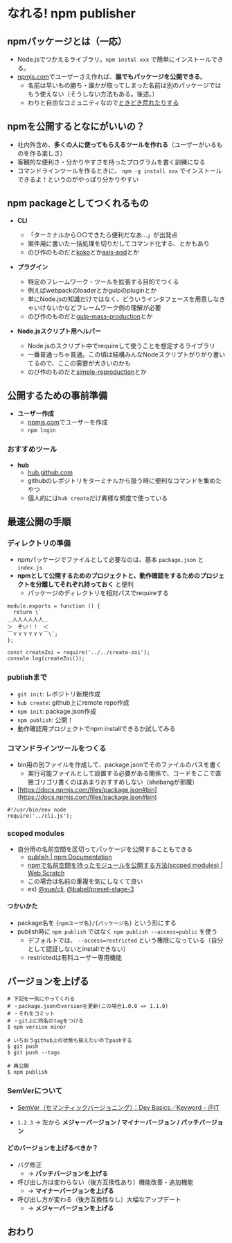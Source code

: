 # なれる! <span>npm publisher</span>

## npmパッケージとは<span>（一応）</span>

- Node.jsでつかえるライブラリ。`npm instal xxx` で簡単にインストールできる。
- [npmjs.com](https://www.npmjs.com/)でユーザーさえ作れば、**誰でもパッケージを公開できる**。
  - 名前は早いもの勝ち・誰かが取ってしまった名前は別のパッケージではもう使えない（そうしない方法もある。後述。）
  - わりと自由なコミュニティなので[ときどき荒れたりする](https://yosuke-furukawa.hatenablog.com/entry/2016/03/27/152500)

## npmを公開すると<span>なにがいいの？</span>

- 社内外含め、**多くの人に使ってもらえるツールを作れる**（ユーザーがいるものを作る楽しさ）
- 客観的な便利さ・分かりやすさを持ったプログラムを書く訓練になる
- コマンドラインツールを作るときに、 `npm -g install xxx` でインストールできるよ！というのがやっぱり分かりやすい

## npm packageとして<span>つくれるもの</span>

- **CLI**
  - 「ターミナルから○○できたら便利だなあ…」が出発点
  - 案件用に書いた一括処理を切りだしてコマンド化する、とかもあり
  - のび作のものだと[koko](https://www.npmjs.com/package/koko)とか[axis-psd](https://www.npmjs.com/package/axis-psd)とか

- **プラグイン**
  - 特定のフレームワーク・ツールを拡張する目的でつくる
  - 例えばwebpackのloaderとかgulpのpluginとか
  - 単にNode.jsの知識だけではなく、どういうインタフェースを用意しなきゃいけないかなどフレームワーク側の理解が必要
  - のび作のものだと[gulp-mass-production](https://www.npmjs.com/package/gulp-mass-production)とか

- **Node.jsスクリプト用ヘルパー**
  - Node.jsのスクリプト中でrequireして使うことを想定するライブラリ
  - 一番普通っちゃ普通。この頃は結構みんなNodeスクリプトがりがり書いてるので、ここの需要が大きいのかも
  - のび作のものだと[simple-reproduction](https://www.npmjs.com/package/simple-reproduction)とか

## 公開するための事前準備

- **ユーザー作成**
  - [npmjs.com](https://www.npmjs.com/)でユーザーを作成
  - `npm login`

### おすすめツール

- **hub**
  - [hub.github.com](https://hub.github.com/)
  - githubのレポジトリをターミナルから扱う時に便利なコマンドを集めたやつ
  - 個人的には`hub create`だけ異様な頻度で使っている

## 最速公開の手順

### ディレクトリの準備

- npmパッケージでファイルとして必要なのは、基本 `package.json` と `index.js`
- **npmとして公開するためのプロジェクトと、動作確認をするためのプロジェクトを分離してそれぞれ持っておく** と便利
  - パッケージのディレクトリを相対パスでrequireする

```
module.exports = function () {
  return \`
＿人人人人人人＿
＞　ぞい！！　＜
￣ＹＹＹＹＹＹ￣\`;
};
```

```
const createZoi = require('../../create-zoi');
console.log(createZoi());
```

### publishまで

- `git init`: レポジトリ新規作成
- `hub create`: github上にremote repo作成
- `npm init`: package.json作成
- `npm publish`: 公開！
- 動作確認用プロジェクトでnpm installできるか試してみる

### コマンドラインツールをつくる

- bin用の別ファイルを作成して、package.jsonでそのファイルのパスを書く
  - 実行可能ファイルとして設置する必要がある関係で、コードをここで直接ゴリゴリ書くのはあまりおすすめしない（shebangが邪魔）
- [https://docs.npmjs.com/files/package.json#bin](https://docs.npmjs.com/files/package.json#bin)

```
#!/usr/bin/env node
require('../cli.js');
```

### scoped modules

- 自分用の名前空間を区切ってパッケージを公開することもできる
  - [publish | npm Documentation](https://docs.npmjs.com/cli/publish)
  - [npmで名前空間を持ったモジュールを公開する方法(scoped modules) | Web Scratch](https://efcl.info/2015/04/30/npm-namespace/)
  - この場合は名前の重複を気にしなくて良い
  - ex) [@vue/cli](https://www.npmjs.com/package/@vue/cli), [@babel/preset-stage-3](https://www.npmjs.com/package/@babel/preset-stage-3)

#### つかいかた

- package名を `{npmユーザ名}/{パッケージ名}` という形にする
- publish時に `npm publish` ではなく `npm publish --access=public` を使う
  - デフォルトでは、 `--access=restricted` という権限になっている（自分として認証しないとinstallできない）
  - restrictedは有料ユーザー専用機能

## バージョンを上げる

```
# 下記を一気にやってくれる
# ・package.jsonのversionを更新(この場合1.0.0 => 1.1.0)
# ・それをコミット
# ・git上に同名のtagをつける
$ npm version minor

# いちおうgithub上の状態も揃えたいのでpushする
$ git push
$ git push --tags

# 再公開
$ npm publish
```

### SemVerについて

- [SemVer（セマンティックバージョニング）：Dev Basics／Keyword - ＠IT](http://www.atmarkit.co.jp/ait/articles/1612/06/news012.html)

- `1.2.3` → 左から **メジャーバージョン / マイナーバージョン / パッチバージョン**

#### どのバージョンを上げるべきか？
- バグ修正
  - → **パッチバージョンを上げる**
- 呼び出し方は変わらない（後方互換性あり）機能改善・追加機能
  - → **マイナーバージョンを上げる**
- 呼び出し方が変わる（後方互換性なし）大幅なアップデート
  - → **メジャーバージョンを上げる**

## おわり
